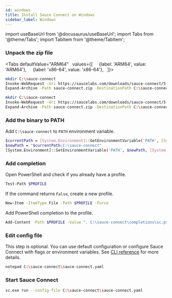 ```yaml
---
id: windows
title: Install Sauce Connect on Windows
sidebar_label: Windows
---
```


import useBaseUrl from '@docusaurus/useBaseUrl';
import Tabs from '@theme/Tabs';
import TabItem from '@theme/TabItem';

### Unpack the zip file

<Tabs
defaultValue="ARM64"
  values={[
    {label: 'ARM64', value: 'ARM64'},
    {label: 'x86-64', value: 'x86-64'},
  ]}>
<TabItem value="ARM64">

```bash
mkdir C:\sauce-connect
Invoke-WebRequest -Uri https://saucelabs.com/downloads/sauce-connect/5.2.0/sauce-connect-5.2.0_windows.aarch64.zip -OutFile sauce-connect.zip
Expand-Archive -Path sauce-connect.zip -DestinationPath C:\sauce-connect
```
  </TabItem>

  <TabItem value="x86-64">

```bash
mkdir C:\sauce-connect
Invoke-WebRequest -Uri https://saucelabs.com/downloads/sauce-connect/5.2.0/sauce-connect-5.2.0_windows.x86_64.zip -OutFile sauce-connect.zip
Expand-Archive -Path sauce-connect.zip -DestinationPath C:\sauce-connect
```

  </TabItem>
</Tabs>

### Add the binary to PATH

Add `C:\sauce-connect` to `PATH` environment variable.

```bash
$currentPath = [System.Environment]::GetEnvironmentVariable('PATH', [System.EnvironmentVariableTarget]::Machine)
$newPath = "$currentPath;C:\sauce-connect"
[System.Environment]::SetEnvironmentVariable('PATH', $newPath, [System.EnvironmentVariableTarget]::Machine)
```

### Add completion

Open PowerShell and check if you already have a profile.

```bash
Test-Path $PROFILE
```

If the command returns `False`, create a new profile.

```bash
New-Item -ItemType File -Path $PROFILE -Force
```

Add PowerShell completion to the profile.

```bash
Add-Content -Path $PROFILE -Value ". C:\sauce-connect\completions\sc.ps1"
```

### Edit config file

This step is optional. You can use default configuration or configure Sauce Connect with flags or environment variables.
See [CLI reference](/dev/cli/sauce-connect-5/) for more details.

```bash
notepad C:\sauce-connect\sauce-connect.yaml
```

### Start Sauce Connect

```bash
sc.exe run --config-file C:\sauce-connect\sauce-connect.yaml
```
